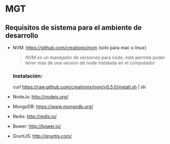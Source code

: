 MGT
===

Requisitos de sistema para el ambiente de desarrollo
----------------------------------------------------
+ NVM: https://github.com/creationix/nvm (solo para mac o linux)

  > NVM es un manejador de versiones para node, este permite poder tener mas de una version de node instalada
  > en el computador

  ### Instalación:

    curl https://raw.github.com/creationix/nvm/v0.5.0/install.sh | sh

+ NodeJs: http://nodejs.org/
+ MongoDB: https://www.mongodb.org/
+ Redis: http://redis.io/
+ Bower: http://bower.io/
+ GruntJS: http://gruntjs.com/
